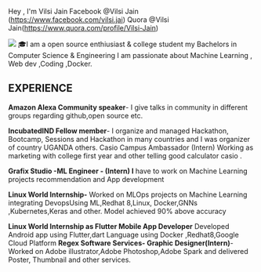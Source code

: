 Hey , I'm Vilsi Jain
Facebook @Vilsi Jain (https://www.facebook.com/vilsi.jai)
Quora @Vilsi Jain(https://www.quora.com/profile/Vilsi-Jain)

<img src="https://github.com/TheDudeThatCode/TheDudeThatCode/raw/master/Assets/Hi.gif">
🎓I am a open source enthiusiast & college student my Bachelors in Computer Science & Engineering
I am passionate about Machine Learning , Web dev ,Coding ,Docker.

## EXPERIENCE                                                                                                                              

**Amazon Alexa Community speaker**- I give talks in community in different groups regarding github,open source etc. 

**IncubatedIND Fellow member**- I organize and managed Hackathon, Bootcamp, Sessions and Hackathon in many countries and I was organizer of country UGANDA others.
Casio Campus Ambassador (Intern) Working as marketing with college first year and other telling good calculator casio .

**Grafix Studio -**ML Engineer - (Intern) I**** have to work on Machine Learning projects recommendation and App development 

**Linux World Internship-** Worked on MLOps projects on Machine Learning integrating DevopsUsing ML,Redhat 8,Linux, Docker,GNNs ,Kubernetes,Keras and other. Model achieved 90% above accuracy 

**Linux World Internship as Flutter Mobile App Developer** Developed Android app using Flutter,dart Language using Docker ,Redhat8,Google Cloud Platform 
**Regex Software Services- Graphic Designer(Intern)**- Worked on Adobe illustrator,Adobe Photoshop,Adobe Spark and delivered Poster, Thumbnail and other services. 
